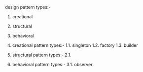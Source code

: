 design pattern types:-
  1. creational
  2. structural
  3. behavioral


1. creational pattern types:-
    1.1. singleton
    1.2. factory
    1.3. builder

2. structural pattern types:-
    2.1.

3. behavioral pattern types:-
    3.1. observer
